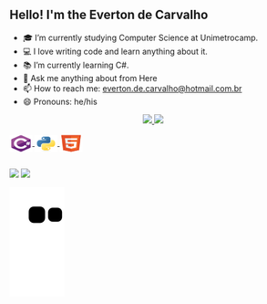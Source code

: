 ## Hello! I'm the Everton de Carvalho

- 🎓 I’m currently studying Computer Science at Unimetrocamp.
- 💻 I love writing code and learn anything about it.
- 📚 I’m currently learning C#.
- 💬 Ask me anything about from Here
- 📫 How to reach me: everton.de.carvalho@hotmail.com.br
- 😄 Pronouns: he/his

<div align="center">
  <a href="https://github.com/EvertonCarv">
  <img height="160em" src="https://github-readme-stats.vercel.app/api?username=EvertonCarv&show_icons=true&theme=dark&include_all_commits=true&count_private=true"/>
  <img height="160em" src="https://github-readme-stats.vercel.app/api/top-langs/?username=EvertonCarv&layout=compact&langs_count=7&theme=dark"/>
</div>
<div style="display: inline_block"><br>
  <img align="center" alt="Rafa-Csharp" height="30" width="40" src="https://raw.githubusercontent.com/devicons/devicon/master/icons/csharp/csharp-original.svg">
  <img align="center" alt="Rafa-Python" height="30" width="40" src="https://raw.githubusercontent.com/devicons/devicon/master/icons/python/python-original.svg">    
  <img align="center" alt="Rafa-HTML" height="30" width="40" src="https://raw.githubusercontent.com/devicons/devicon/master/icons/html5/html5-original.svg">
</div>
  
  ##
  
  <div>   
  <a href = "mailto:everton.de.carvalho@hotmail.com.br"><img src="https://img.shields.io/badge/Microsoft_Outlook-0078D4?style=for-the-badge&logo=microsoft-outlook&logoColor=white" target="_blank"></a>
  <a href="https://www.linkedin.com/in/everton-carvalho-124b30141/" target="_blank"><img src="https://img.shields.io/badge/-LinkedIn-%230077B5?style=for-the-badge&logo=linkedin&logoColor=white" target="_blank"></a> 
 
  ![Snake animation](https://github.com/rafaballerini/rafaballerini/blob/output/github-contribution-grid-snake.svg)
 
</div>
  
